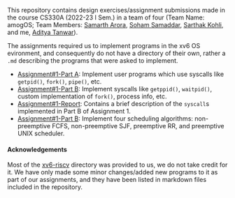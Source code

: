 This repository contains design exercises/assignment submissions made in the course CS330A (2022-23 I Sem.) in a team of four (Team Name: amogOS; Team Members: [Samarth Arora](https://github.com/Samadeol), [Soham Samaddar](https://github.com/CrypthiccCrypto), [Sarthak Kohli](https://github.com/SARTHAK811), and me, [Aditya Tanwar](https://github.com/cliche-niche)).
<br>

The assignments required us to implement programs in the xv6 OS evironment, and consequently do not have a directory of their own, rather a `.md` describing the programs that were asked to implement.

+ [Assignment#1-Part A](./Assignments/A1-A.md): Implement user programs which use syscalls like `getpid()`, `fork()`, `pipe()`, etc.
+ [Assignment#1-Part B](./Assignments/A1-B.md): Implement syscalls like `getppid()`, `waitpid()`, custom implementation of `fork()`, process info, etc.
+ [Assignment#1-Report](./Reports/A1.pdf): Contains a brief description of the `syscall`s implemented in Part B of Assignment 1.
+ [Assignment#1-Part B](./Assignments/A2.md): Implement four scheduling algorithms: non-preemptive FCFS, non-preemptive SJF, preemptive RR, and preemptive UNIX scheduler.

#### Acknowledgements
Most of the [xv6-riscv](./xv6-riscv/) directory was provided to us, we do not take credit for it. We have only made some minor changes/added new programs to it as part of our assignments, and they have been listed in markdown files included in the repository.
